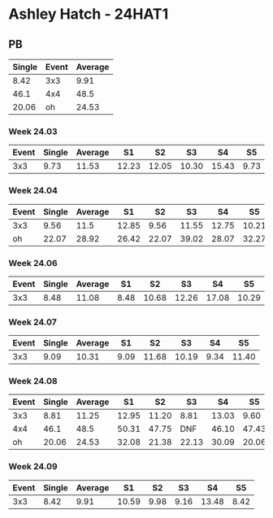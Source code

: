 # Ashley Hatch - 24HAT1

## PB
|Single|Event|Average|
|----|----|----|
|8.42|3x3|9.91|
|46.1|4x4|48.5|
|20.06|oh|24.53|
### Week 24.03
|Event|Single|Average|S1|S2|S3|S4|S5|
|-----|-------|------|--|--|--|--|--|
|3x3|9.73|11.53|12.23|12.05|10.30|15.43|9.73|
### Week 24.04
|Event|Single|Average|S1|S2|S3|S4|S5|
|-----|-------|------|--|--|--|--|--|
|3x3|9.56|11.5|12.85|9.56|11.55|12.75|10.21|
|oh|22.07|28.92|26.42|22.07|39.02|28.07|32.27|
### Week 24.06
|Event|Single|Average|S1|S2|S3|S4|S5|
|-----|-------|------|--|--|--|--|--|
|3x3|8.48|11.08|8.48|10.68|12.26|17.08|10.29|
### Week 24.07
|Event|Single|Average|S1|S2|S3|S4|S5|
|-----|-------|------|--|--|--|--|--|
|3x3|9.09|10.31|9.09|11.68|10.19|9.34|11.40|
### Week 24.08
|Event|Single|Average|S1|S2|S3|S4|S5|
|-----|-------|------|--|--|--|--|--|
|3x3|8.81|11.25|12.95|11.20|8.81|13.03|9.60|
|4x4|46.1|48.5|50.31|47.75|DNF|46.10|47.43|
|oh|20.06|24.53|32.08|21.38|22.13|30.09|20.06|
### Week 24.09
|Event|Single|Average|S1|S2|S3|S4|S5|
|-----|-------|------|--|--|--|--|--|
|3x3|8.42|9.91|10.59|9.98|9.16|13.48|8.42|

